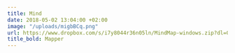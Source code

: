 ```yaml
---
title: Mind
date: 2018-05-02 13:04:00 +02:00
image: "/uploads/migbBCq.png"
url: https://www.dropbox.com/s/i7y8044r36n05ln/MindMap-windows.zip?dl=0
title_bold: Mapper
---
```


